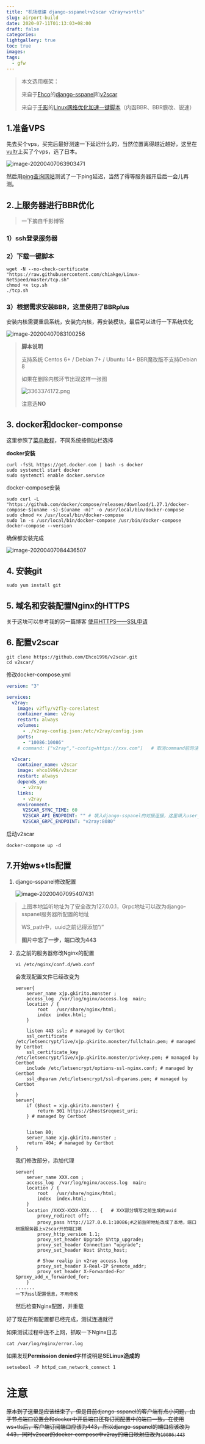 ```yaml
---
title: "机场搭建 django-sspanel+v2scar v2ray+ws+tls"
slug: airport-build
date: 2020-07-11T01:13:03+08:00
draft: false
categories: 
lightgallery: true
toc: true
images:
tags:
  - gfw
---
```

> 本文选用框架：
>
> 来自于[Ehco](https://github.com/Ehco1996)的[django-sspanel](https://github.com/Ehco1996/django-sspanel)和[v2scar](https://github.com/Ehco1996/v2scar)
>
> 来自于[千影](https://www.94ish.me/)的[Linux网络优化加速一键脚本](https://www.94ish.me/1635.html)（内函BBR、BBR膜改、锐速）

## 1.准备VPS

先去买个vps，买完后最好测速一下延迟什么的，当然位置离得越近越好，这里在[vultr](https://my.vultr.com/)上买了个vps，选了日本。

![image-20200407063903471](https://libget.com/gkirito/blog/image/2020/image-20200407063903471.png)

然后用[ping查询网站](https://tools.ipip.net/newping.php)测试了一下ping延迟，当然了得等服务器开启后一会儿再测。

## 2.上服务器进行BBR优化

> 一下摘自千影博客

### 1）ssh登录服务器

### 2）下载一键脚本

``` shell
wget -N --no-check-certificate "https://raw.githubusercontent.com/chiakge/Linux-NetSpeed/master/tcp.sh"
chmod +x tcp.sh
./tcp.sh
```

### 3）根据需求安装BBR，这里使用了BBRplus

安装内核需要重启系统，安装完内核，再安装模块，最后可以进行一下系统优化

![image-20200407083100256](https://libget.com/gkirito/blog/image/2020/image-20200407083100256.png)

> **脚本说明**
>
> 支持系统
> Centos 6+ / Debian 7+ / Ubuntu 14+
> BBR魔改版不支持Debian 8
>
> 如果在删除内核环节出现这样一张图
>
>
> ![3363374172.png](https://www.94ish.me/usr/uploads/2017/10/4150223835.png)
>
> 注意选**NO**

## 3. docker和docker-componse

这里参照了[菜鸟教程](https://www.runoob.com/docker/centos-docker-install.html)，不同系统按侧边栏选择

**docker安装**

``` shell
curl -fsSL https://get.docker.com | bash -s docker
sudo systemctl start docker
sudo systemctl enable docker.service
```

docker-compose安装

``` shell
sudo curl -L "https://github.com/docker/compose/releases/download/1.27.1/docker-compose-$(uname -s)-$(uname -m)" -o /usr/local/bin/docker-compose
sudo chmod +x /usr/local/bin/docker-compose
sudo ln -s /usr/local/bin/docker-compose /usr/bin/docker-compose
docker-compose --version
```

确保都安装完成

![image-20200407084436507](https://libget.com/gkirito/blog/image/2020/image-20200407084436507.png)

## 4. 安装git

``` shell
sudo yum install git
```

## 5. 域名和安装配置Nginx的HTTPS

关于这块可以参考我的另一篇博客 [使用HTTPS——SSL申请](https://www.gkirito.com/usehttps/)



## 6. 配置v2scar

``` shell
git clone https://github.com/Ehco1996/v2scar.git
cd v2scar/
```

修改docker-compose.yml

``` yaml
version: "3"

services:
  v2ray:
    image: v2fly/v2fly-core:latest
    container_name: v2ray
    restart: always
    volumes:
      - ./v2ray-config.json:/etc/v2ray/config.json
    ports:
      - "10086:10086"
    # command: ["v2ray","-config=https://xxx.com"]   # 取消command前的注释，并填入django-sspanel的对接连接，这里填入vmess_server_config

  v2scar:
    container_name: v2scar
    image: ehco1996/v2scar
    restart: always
    depends_on:
      - v2ray
    links:
      - v2ray
    environment:
      V2SCAR_SYNC_TIME: 60
      V2SCAR_API_ENDPOINT: "" # 填入django-sspanel的对接连接，这里填入user_vmess_config
      V2SCAR_GRPC_ENDPOINT: "v2ray:8080"
```

启动v2scar

``` shell
docker-compose up -d
```

## 7.开始ws+tls配置

1. django-sspanel修改配置

   ![image-20200407095407431](https://libget.com/gkirito/blog/image/2020/image-20200407095407431.png)

> 上图本地监听地址为了安全改为127.0.0.1，Grpc地址可以改为django-sspanel服务器所配置的地址
>
> WS_path中，uuid之前记得添加“/”
>
> **图片中忘了一步，端口改为443**

2. 去之前的服务器修改Nginx的配置

   ``` shell
   vi /etc/nginx/conf.d/web.conf
   ```

   会发现配置文件已经改变为

   ``` 
   server{
       server_name xjp.gkirito.monster ;
       access_log  /var/log/nginx/access.log  main;
       location / {
           root   /usr/share/nginx/html;
           index  index.html;
       }
   
       listen 443 ssl; # managed by Certbot
       ssl_certificate /etc/letsencrypt/live/xjp.gkirito.monster/fullchain.pem; # managed by Certbot
       ssl_certificate_key /etc/letsencrypt/live/xjp.gkirito.monster/privkey.pem; # managed by Certbot
       include /etc/letsencrypt/options-ssl-nginx.conf; # managed by Certbot
       ssl_dhparam /etc/letsencrypt/ssl-dhparams.pem; # managed by Certbot

   }
   server{
       if ($host = xjp.gkirito.monster) {
           return 301 https://$host$request_uri;
       } # managed by Certbot
   
   
       listen 80;
       server_name xjp.gkirito.monster ;
       return 404; # managed by Certbot
   }
   ```

   我们修改部分，添加代理

   ```
   server{
       server_name XXX.com ;
       access_log  /var/log/nginx/access.log  main;
       location / {
           root   /usr/share/nginx/html;
           index  index.html;
       }
       location /XXXX-XXXX-XXX... {   # XXX部分填写之前生成的uuid
           proxy_redirect off;
           proxy_pass http://127.0.0.1:10086;#之前监听地址改成了本地，端口根据服务器上v2scar开的端口填
           proxy_http_version 1.1;
           proxy_set_header Upgrade $http_upgrade;
           proxy_set_header Connection "upgrade";
           proxy_set_header Host $http_host;
   
           # Show realip in v2ray access.log
           proxy_set_header X-Real-IP $remote_addr;
           proxy_set_header X-Forwarded-For $proxy_add_x_forwarded_for;
       }
   .......
   一下为ssl配置信息，不用修改
   ```

   然后检查Nginx配置，并重载

好了现在所有配置都已经完成，测试连通就行

如果测试过程中连不上网，抓取一下Nginx日志

``` shell
cat /var/log/nginx/error.log
```

如果发现**Permission denied**字样说明是**SELinux造成的**

``` shell
setsebool -P httpd_can_network_connect 1
```

#  注意

~~原本到了这里是应该结束了，但是目前django-sspanel的客户端有点小问题，由于节点端口设置会和docker中开启端口还有订阅配置中的端口一致，在使用ws+tls后，客户端订阅端口应该为443，所以django-sspanel的端口应该改为443，同时v2scar的docker-compose中v2ray的端口映射应改为`10086:443`~~

